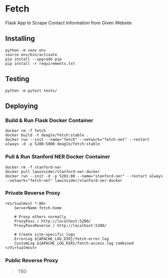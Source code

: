 Fetch
=====
Flask App to Scrape Contact Information from Given Website

## Installing
```
python -m venv env
source env/bin/activate
pip install --upgrade pip
pip install -r requirements.txt
```

## Testing
```
python -m pytest tests/
```

## Deploying

### Build & Run Flask Docker Container
```
docker rm -f fetch
docker build -t deagle/fetch:stable .
docker run --init --name="fetch" --network="fetch-net" --restart always -d -p 5200:5000 deagle/fetch:stable
```

### Pull & Run Stanford NER Docker Container
```
docker rm -f stanford-ner
docker pull lawinsider/stanford-ner-docker
docker run --init -d -p 5201:80 --name="stanford-ner" --restart always --network="fetch-net" lawinsider/stanford-ner-docker
```

### Private Reverse Proxy
```
<VirtualHost *:80>
	ServerName fetch.home

	# Proxy others normally
	ProxyPass / http://localhost:5200/
	ProxyPassReverse / http://localhost:5200/

	# Create site-specific logs
	ErrorLog ${APACHE_LOG_DIR}/fetch-error.log
	CustomLog ${APACHE_LOG_DIR}/fetch-access.log combined
</VirtualHost>
```

### Public Reverse Proxy
> TBD